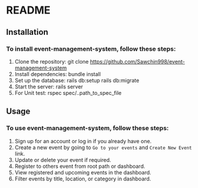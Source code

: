 # README

## Installation

### To install event-management-system, follow these steps:

  1.  Clone the repository: git clone https://github.com/Sawchin998/event-management-system
  2.  Install dependencies: bundle install
  3.  Set up the database: rails db:setup rails db:migrate
  4.  Start the server: rails server
  5.  For Unit test: rspec spec/..path_to_spec_file

## Usage

### To use event-management-system, follow these steps:

  1.  Sign up for an account or log in if you already have one.
  2.  Create a new event by going to `Go to your events` and `Create New Event` link.
  3.  Update or delete your event if required.
  4.  Register to others event from root path or dashboard.
  5.  View registered and upcoming events in the dashboard.
  6.  Filter events by title, location, or category in dashboard.
